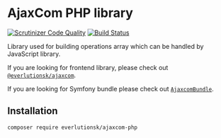 # AjaxCom PHP library

[![Scrutinizer Code Quality](https://scrutinizer-ci.com/g/everlutionsk/ajaxcom-php/badges/quality-score.png?b=master)](https://scrutinizer-ci.com/g/everlutionsk/ajaxcom-php/?branch=master)
[![Build Status](https://scrutinizer-ci.com/g/everlutionsk/ajaxcom-php/badges/build.png?b=master)](https://scrutinizer-ci.com/g/everlutionsk/ajaxcom-php/build-status/master)

Library used for building operations array which can be handled by JavaScript library.

If you are looking for frontend library, please check out [`@everlutionsk/ajaxcom`](https://github.com/everlutionsk/ajaxcom-js).

If you are looking for Symfony bundle please check out [`AjaxcomBundle`](https://github.com/everlutionsk/ajaxcom-bundle).

## Installation 

```bash
composer require everlutionsk/ajaxcom-php
```
